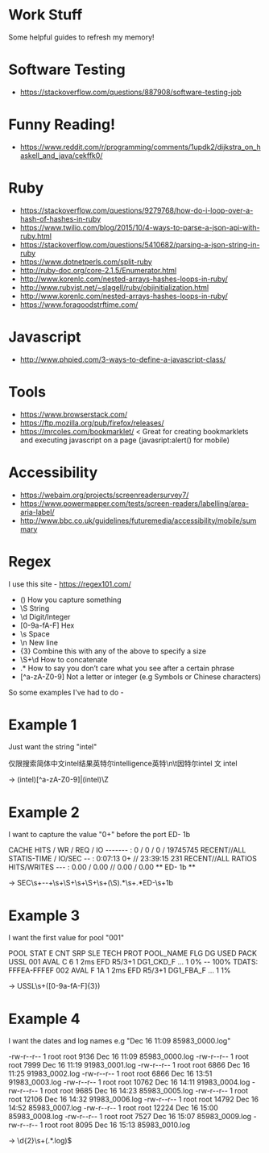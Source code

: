 # Work Stuff
Some helpful guides to refresh my memory!

# Software Testing
- https://stackoverflow.com/questions/887908/software-testing-job

# Funny Reading!
- https://www.reddit.com/r/programming/comments/1updk2/dijkstra_on_haskell_and_java/cekffk0/

# Ruby
- https://stackoverflow.com/questions/9279768/how-do-i-loop-over-a-hash-of-hashes-in-ruby
- https://www.twilio.com/blog/2015/10/4-ways-to-parse-a-json-api-with-ruby.html
- https://stackoverflow.com/questions/5410682/parsing-a-json-string-in-ruby
- https://www.dotnetperls.com/split-ruby
- http://ruby-doc.org/core-2.1.5/Enumerator.html
- http://www.korenlc.com/nested-arrays-hashes-loops-in-ruby/
- http://www.rubyist.net/~slagell/ruby/objinitialization.html
- http://www.korenlc.com/nested-arrays-hashes-loops-in-ruby/
- https://www.foragoodstrftime.com/

# Javascript
- http://www.phpied.com/3-ways-to-define-a-javascript-class/

# Tools
- https://www.browserstack.com/
- https://ftp.mozilla.org/pub/firefox/releases/
- https://mrcoles.com/bookmarklet/ < Great for creating bookmarklets and executing javascript on a page (javasript:alert() for mobile)

# Accessibility
- https://webaim.org/projects/screenreadersurvey7/
- https://www.powermapper.com/tests/screen-readers/labelling/area-aria-label/
- http://www.bbc.co.uk/guidelines/futuremedia/accessibility/mobile/summary

# Regex
I use this site - https://regex101.com/

- ()                         How you capture something
- \S                         String
- \d                         Digit/Integer
- [0-9a-fA-F]                Hex
- \s                         Space
- \n                         New line
- {3}                        Combine this with any of the above to specify a size
- \S+\d                      How to concatenate
- .*                         How to say you don’t care what you see after a certain phrase
- [^a-zA-Z0-9]               Not a letter or integer (e.g Symbols or Chinese characters)

So some examples I've had to do -

# Example 1

Just want the string "intel"

仅限搜索简体中文intel结果英特尔intelligence英特\n\t因特尔intel 文 intel

-> (intel)[^a-zA-Z0-9]|(intel)\Z

# Example 2

I want to capture the value "0+" before the port ED- 1b

CACHE  HITS / WR / REQ / IO ------- : 0 / 0 / 0 / 19745745
RECENT//ALL STATIS-TIME / IO/SEC -- : 0:07:13        0+ // 23:39:15      231 
RECENT//ALL  RATIOS HITS/WRITES --- :   0.00 /   0.00 //   0.00 /   0.00 ** ED-  1b ** 

-> SEC\s+--+\s+\S+\s+\S+\s+(\S).*\s+.*ED-\s+1b

# Example 3

I want the first value for pool "001"

POOL STAT E  CNT SRP  SLE TECH PROT   POOL_NAME    FLG DG USED PACK USSL
001 AVAL C    6   1  2ms EFD  R5/3+1 DG1_CKD_F    ...  1   0%  --  100%
          TDATS:  FFFEA-FFFEF
002 AVAL F   1A   1  2ms EFD  R5/3+1 DG1_FBA_F    ...  1   1% 

-> USSL\s+([0-9a-fA-F]{3})

# Example 4

I want the dates and log names e.g "Dec 16 11:09 85983_0000.log"

-rw-r--r-- 1 root root   9136 Dec 16 11:09 85983_0000.log
-rw-r--r-- 1 root root   7999 Dec 16 11:19 91983_0001.log
-rw-r--r-- 1 root root   6866 Dec 16 11:25 91983_0002.log
-rw-r--r-- 1 root root   6866 Dec 16 13:51 91983_0003.log
-rw-r--r-- 1 root root  10762 Dec 16 14:11 91983_0004.log
-rw-r--r-- 1 root root   9685 Dec 16 14:23 85983_0005.log
-rw-r--r-- 1 root root  12106 Dec 16 14:32 91983_0006.log
-rw-r--r-- 1 root root  14792 Dec 16 14:52 85983_0007.log
-rw-r--r-- 1 root root  12224 Dec 16 15:00 85983_0008.log
-rw-r--r-- 1 root root   7527 Dec 16 15:07 85983_0009.log
-rw-r--r-- 1 root root   8095 Dec 16 15:13 85983_0010.log

-> \d{2}\s+(.*.log)$

